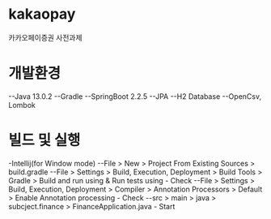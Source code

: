 # kakaopay
카카오페이증권 사전과제

# 개발환경
--Java       13.0.2
--Gradle
--SpringBoot 2.2.5
--JPA
--H2 Database
--OpenCsv, Lombok

# 빌드 및 실행
-Intellij(for Window mode)
--File > New > Project From Existing Sources > build.gradle
--File > Settings > Build, Execution, Deployment > Build Tools > Gradle > Build and run using & Run tests using - Check
--File > Settings > Build, Execution, Deployment > Compiler > Annotation Processors > Default > Enable Annotation processing - Check
--src > main > java > subcject.finance > FinanceApplication.java - Start
